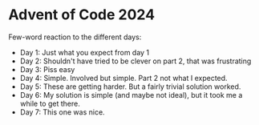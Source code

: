 # Advent of Code 2024

Few-word reaction to the different days:

- Day 1: Just what you expect from day 1
- Day 2: Shouldn't have tried to be clever on part 2, that was frustrating
- Day 3: Piss easy
- Day 4: Simple. Involved but simple. Part 2 not what I expected.
- Day 5: These are getting harder. But a fairly trivial solution worked.
- Day 6: My solution is simple (and maybe not ideal), but it took me a while to get there.
- Day 7: This one was nice.
